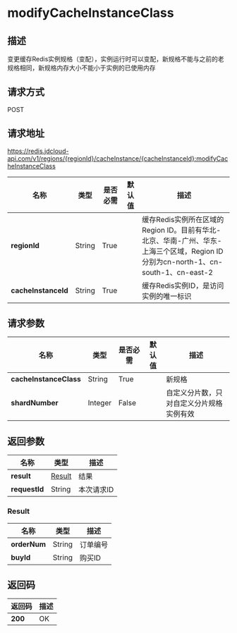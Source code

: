 # modifyCacheInstanceClass


## 描述
变更缓存Redis实例规格（变配），实例运行时可以变配，新规格不能与之前的老规格相同，新规格内存大小不能小于实例的已使用内存


## 请求方式
POST

## 请求地址
https://redis.jdcloud-api.com/v1/regions/{regionId}/cacheInstance/{cacheInstanceId}:modifyCacheInstanceClass

|名称|类型|是否必需|默认值|描述|
|---|---|---|---|---|
|**regionId**|String|True| |缓存Redis实例所在区域的Region ID。目前有华北-北京、华南-广州、华东-上海三个区域，Region ID分别为cn-north-1、cn-south-1、cn-east-2|
|**cacheInstanceId**|String|True| |缓存Redis实例ID，是访问实例的唯一标识|

## 请求参数
|名称|类型|是否必需|默认值|描述|
|---|---|---|---|---|
|**cacheInstanceClass**|String|True| |新规格|
|**shardNumber**|Integer|False| |自定义分片数，只对自定义分片规格实例有效|


## 返回参数
|名称|类型|描述|
|---|---|---|
|**result**|[Result](modifycacheinstanceclass#result)|结果|
|**requestId**|String|本次请求ID|

### <div id="result">Result</div>
|名称|类型|描述|
|---|---|---|
|**orderNum**|String|订单编号|
|**buyId**|String|购买ID|

## 返回码
|返回码|描述|
|---|---|
|**200**|OK|

